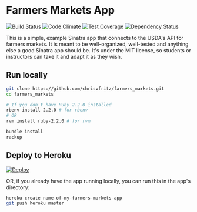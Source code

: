 # Farmers Markets App

[![Build Status](https://travis-ci.org/chrisvfritz/farmers_markets.svg)](https://travis-ci.org/chrisvfritz/farmers_markets) [![Code Climate](https://codeclimate.com/github/chrisvfritz/farmers_markets/badges/gpa.svg)](https://codeclimate.com/github/chrisvfritz/farmers_markets) [![Test Coverage](https://codeclimate.com/github/chrisvfritz/farmers_markets/badges/coverage.svg)](https://codeclimate.com/github/chrisvfritz/farmers_markets) [![Dependency Status](https://gemnasium.com/chrisvfritz/farmers_markets.svg)](https://gemnasium.com/chrisvfritz/farmers_markets)

This is a simple, example Sinatra app that connects to the USDA's API for farmers markets. It is meant to be well-organized, well-tested and anything else a good Sinatra app should be. It's under the MIT license, so students or instructors can take it and adapt it as they wish.

## Run locally

``` bash
git clone https://github.com/chrisvfritz/farmers_markets.git
cd farmers_markets
```

``` bash
# If you don't have Ruby 2.2.0 installed
rbenv install 2.2.0 # for rbenv
# OR
rvm install ruby-2.2.0 # for rvm
```

``` bash
bundle install
rackup
```

## Deploy to Heroku

[![Deploy](https://www.herokucdn.com/deploy/button.png)](https://heroku.com/deploy?template=https://github.com/chrisvfritz/farmers_markets)

OR, if you already have the app running locally, you can run this in the app's directory:

``` bash
heroku create name-of-my-farmers-markets-app
git push heroku master
```